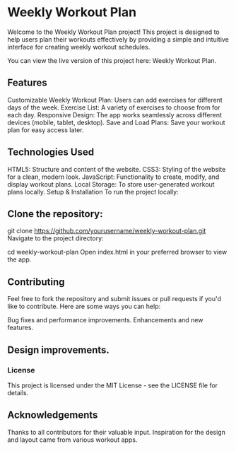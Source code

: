 # Weekly Workout Plan
Welcome to the Weekly Workout Plan project! This project is designed to help users plan their workouts effectively by providing a simple and intuitive interface for creating weekly workout schedules.

You can view the live version of this project here: Weekly Workout Plan.

## Features
Customizable Weekly Workout Plan: Users can add exercises for different days of the week.
Exercise List: A variety of exercises to choose from for each day.
Responsive Design: The app works seamlessly across different devices (mobile, tablet, desktop).
Save and Load Plans: Save your workout plan for easy access later.


## Technologies Used
HTML5: Structure and content of the website.
CSS3: Styling of the website for a clean, modern look.
JavaScript: Functionality to create, modify, and display workout plans.
Local Storage: To store user-generated workout plans locally.
Setup & Installation
To run the project locally:

## Clone the repository:
git clone https://github.com/yourusername/weekly-workout-plan.git
Navigate to the project directory:

cd weekly-workout-plan
Open index.html in your preferred browser to view the app.

## Contributing
Feel free to fork the repository and submit issues or pull requests if you'd like to contribute. Here are some ways you can help:

Bug fixes and performance improvements.
Enhancements and new features.

## Design improvements.
### License
This project is licensed under the MIT License - see the LICENSE file for details.

## Acknowledgements
Thanks to all contributors for their valuable input.
Inspiration for the design and layout came from various workout apps.
